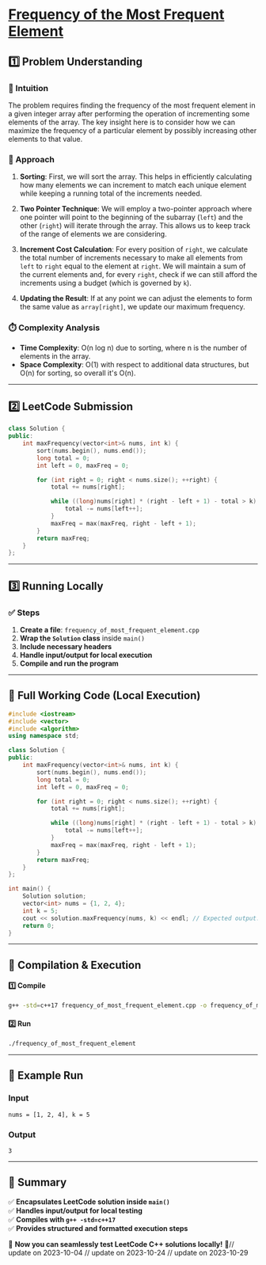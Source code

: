 # **[Frequency of the Most Frequent Element](https://leetcode.com/problems/frequency-of-the-most-frequent-element/description/)**  

## **1️⃣ Problem Understanding**  
### **📌 Intuition**  
The problem requires finding the frequency of the most frequent element in a given integer array after performing the operation of incrementing some elements of the array. The key insight here is to consider how we can maximize the frequency of a particular element by possibly increasing other elements to that value.

### **🚀 Approach**  
1. **Sorting**: First, we will sort the array. This helps in efficiently calculating how many elements we can increment to match each unique element while keeping a running total of the increments needed.
  
2. **Two Pointer Technique**: We will employ a two-pointer approach where one pointer will point to the beginning of the subarray (`left`) and the other (`right`) will iterate through the array. This allows us to keep track of the range of elements we are considering.

3. **Increment Cost Calculation**: For every position of `right`, we calculate the total number of increments necessary to make all elements from `left` to `right` equal to the element at `right`. We will maintain a sum of the current elements and, for every `right`, check if we can still afford the increments using a budget (which is governed by `k`).

4. **Updating the Result**: If at any point we can adjust the elements to form the same value as `array[right]`, we update our maximum frequency.

### **⏱️ Complexity Analysis**  
- **Time Complexity**: O(n log n) due to sorting, where n is the number of elements in the array.  
- **Space Complexity**: O(1) with respect to additional data structures, but O(n) for sorting, so overall it's O(n).

---  

## **2️⃣ LeetCode Submission**  
```cpp
class Solution {
public:
    int maxFrequency(vector<int>& nums, int k) {
        sort(nums.begin(), nums.end());
        long total = 0;
        int left = 0, maxFreq = 0;

        for (int right = 0; right < nums.size(); ++right) {
            total += nums[right];

            while ((long)nums[right] * (right - left + 1) - total > k) {
                total -= nums[left++];
            }
            maxFreq = max(maxFreq, right - left + 1);
        }
        return maxFreq;
    }
};
```  

---  

## **3️⃣ Running Locally**  
### **✅ Steps**  
1. **Create a file**: `frequency_of_most_frequent_element.cpp`  
2. **Wrap the `Solution` class** inside `main()`  
3. **Include necessary headers**  
4. **Handle input/output for local execution**  
5. **Compile and run the program**  

---  

## **📝 Full Working Code (Local Execution)**  
```cpp
#include <iostream>
#include <vector>
#include <algorithm>
using namespace std;

class Solution {
public:
    int maxFrequency(vector<int>& nums, int k) {
        sort(nums.begin(), nums.end());
        long total = 0;
        int left = 0, maxFreq = 0;

        for (int right = 0; right < nums.size(); ++right) {
            total += nums[right];

            while ((long)nums[right] * (right - left + 1) - total > k) {
                total -= nums[left++];
            }
            maxFreq = max(maxFreq, right - left + 1);
        }
        return maxFreq;
    }
};

int main() {
    Solution solution;
    vector<int> nums = {1, 2, 4};
    int k = 5;
    cout << solution.maxFrequency(nums, k) << endl; // Expected output: 3
    return 0;
}
```  

---  

## **🔧 Compilation & Execution**  
#### **1️⃣ Compile**  
```bash
g++ -std=c++17 frequency_of_most_frequent_element.cpp -o frequency_of_most_frequent_element
```  

#### **2️⃣ Run**  
```bash
./frequency_of_most_frequent_element
```  

---  

## **🎯 Example Run**  
### **Input**  
```
nums = [1, 2, 4], k = 5
```  
### **Output**  
```
3
```  

---  

## **📌 Summary**  
✅ **Encapsulates LeetCode solution inside `main()`**  
✅ **Handles input/output for local testing**  
✅ **Compiles with `g++ -std=c++17`**  
✅ **Provides structured and formatted execution steps**  

🚀 **Now you can seamlessly test LeetCode C++ solutions locally!** 🚀// update on 2023-10-04
// update on 2023-10-24
// update on 2023-10-29
